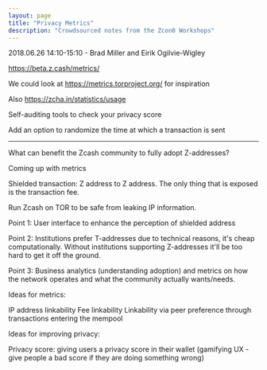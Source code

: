 ```yaml
---
layout: page
title: "Privacy Metrics"
description: "Crowdsourced notes from the Zcon0 Workshops"
---
```



2018.06.26 14:10-15:10 - Brad Miller and Eirik Ogilvie-Wigley

https://beta.z.cash/metrics/

We could look at https://metrics.torproject.org/ for inspiration

Also https://zcha.in/statistics/usage

Self-auditing tools to check your privacy score

Add an option to randomize the time at which a transaction is sent

---

What can benefit the Zcash community to fully adopt Z-addresses? 

Coming up with metrics 

Shielded transaction: Z address to Z address. The only thing that is exposed is the transaction fee.

Run Zcash on TOR to be safe from leaking IP information.

Point 1: 
User interface to enhance the perception of shielded address

Point 2:
Institutions prefer T-addresses due to technical reasons, it's cheap computationally. Without institutions supporting Z-addresses it'll be too hard to get it off the ground. 

Point 3:
Business analytics (understanding adoption) and metrics on how the network operates and what the community actually wants/needs.

Ideas for metrics:

IP address linkability
Fee linkability
Linkability via peer preference through transactions entering the mempool

Ideas for improving privacy:

Privacy score: giving users a privacy score in their wallet (gamifying UX - give people a bad score if they are doing something wrong)
